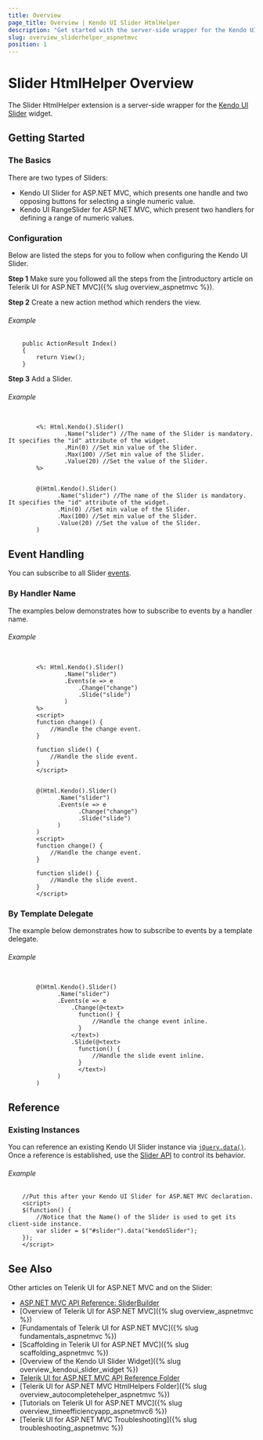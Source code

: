 ```yaml
---
title: Overview
page_title: Overview | Kendo UI Slider HtmlHelper
description: "Get started with the server-side wrapper for the Kendo UI Slider widget for ASP.NET MVC."
slug: overview_sliderhelper_aspnetmvc
position: 1
---
```


# Slider HtmlHelper Overview

The Slider HtmlHelper extension is a server-side wrapper for the [Kendo UI Slider](https://demos.telerik.com/kendo-ui/slider/index) widget.

## Getting Started

### The Basics

There are two types of Sliders:

* Kendo UI Slider for ASP.NET MVC, which presents one handle and two opposing buttons for selecting a single numeric value.
* Kendo UI RangeSlider for ASP.NET MVC, which present two handlers for defining a range of numeric values.

### Configuration

Below are listed the steps for you to follow when configuring the Kendo UI Slider.

**Step 1** Make sure you followed all the steps from the [introductory article on Telerik UI for ASP.NET MVC]({% slug overview_aspnetmvc %}).

**Step 2** Create a new action method which renders the view.

###### Example

        public ActionResult Index()
        {
            return View();
        }

**Step 3** Add a Slider.

###### Example

```tab-WebForms

        <%: Html.Kendo().Slider()
                .Name("slider") //The name of the Slider is mandatory. It specifies the "id" attribute of the widget.
                .Min(0) //Set min value of the Slider.
                .Max(100) //Set min value of the Slider.
                .Value(20) //Set the value of the Slider.
        %>
```
```tab-Razor

        @(Html.Kendo().Slider()
              .Name("slider") //The name of the Slider is mandatory. It specifies the "id" attribute of the widget.
              .Min(0) //Set min value of the Slider.
              .Max(100) //Set min value of the Slider.
              .Value(20) //Set the value of the Slider.
        )
```

## Event Handling

You can subscribe to all Slider [events](/api/javascript/ui/slider#events).

### By Handler Name

The examples below demonstrates how to subscribe to events by a handler name.

###### Example

```tab-WebForms

        <%: Html.Kendo().Slider()
                .Name("slider")
                .Events(e => e
                    .Change("change")
                    .Slide("slide")
                )
        %>
        <script>
        function change() {
            //Handle the change event.
        }

        function slide() {
            //Handle the slide event.
        }
        </script>
```
```tab-Razor

        @(Html.Kendo().Slider()
              .Name("slider")
              .Events(e => e
                    .Change("change")
                    .Slide("slide")
              )
        )
        <script>
        function change() {
            //Handle the change event.
        }

        function slide() {
            //Handle the slide event.
        }
        </script>
```

### By Template Delegate

The example below demonstrates how to subscribe to events by a template delegate.

###### Example

```tab-Razor

        @(Html.Kendo().Slider()
              .Name("slider")
              .Events(e => e
                  .Change(@<text>
                    function() {
                        //Handle the change event inline.
                    }
                  </text>)
                  .Slide(@<text>
                    function() {
                        //Handle the slide event inline.
                    }
                    </text>)
              )
        )
```

## Reference

### Existing Instances

You can reference an existing Kendo UI Slider instance via [`jQuery.data()`](http://api.jquery.com/jQuery.data/). Once a reference is established, use the [Slider API](/api/javascript/ui/slider#methods) to control its behavior.

###### Example

        //Put this after your Kendo UI Slider for ASP.NET MVC declaration.
        <script>
        $(function() {
            //Notice that the Name() of the Slider is used to get its client-side instance.
            var slider = $("#slider").data("kendoSlider");
        });
        </script>

## See Also

Other articles on Telerik UI for ASP.NET MVC and on the Slider:

* [ASP.NET MVC API Reference: SliderBuilder](/api/aspnet-mvc/Kendo.Mvc.UI.Fluent/SliderBuilder)
* [Overview of Telerik UI for ASP.NET MVC]({% slug overview_aspnetmvc %})
* [Fundamentals of Telerik UI for ASP.NET MVC]({% slug fundamentals_aspnetmvc %})
* [Scaffolding in Telerik UI for ASP.NET MVC]({% slug scaffolding_aspnetmvc %})
* [Overview of the Kendo UI Slider Widget]({% slug overview_kendoui_slider_widget %})
* [Telerik UI for ASP.NET MVC API Reference Folder](/api/aspnet-mvc/Kendo.Mvc/AggregateFunction)
* [Telerik UI for ASP.NET MVC HtmlHelpers Folder]({% slug overview_autocompletehelper_aspnetmvc %})
* [Tutorials on Telerik UI for ASP.NET MVC]({% slug overview_timeefficiencyapp_aspnetmvc6 %})
* [Telerik UI for ASP.NET MVC Troubleshooting]({% slug troubleshooting_aspnetmvc %})
